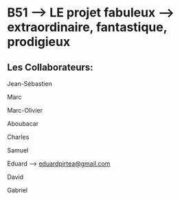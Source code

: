 B51 --> LE projet fabuleux --> extraordinaire, fantastique, prodigieux
======================================================================

Les Collaborateurs:
--------------------
Jean-Sébastien

Marc

Marc-Olivier

Aboubacar

Charles

Samuel

Eduard --> eduardpirtea@gmail.com

David

Gabriel



